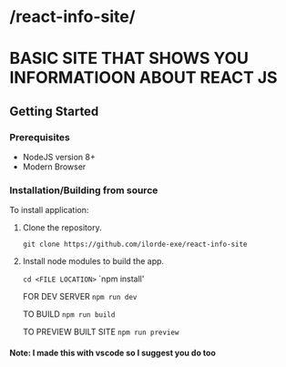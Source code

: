 # /react-info-site/
# BASIC SITE THAT SHOWS YOU INFORMATIOON ABOUT REACT JS

## Getting Started

### Prerequisites

- NodeJS version 8+
- Modern Browser

### Installation/Building from source

To install application:

1. Clone the repository.

   `git clone https://github.com/ilorde-exe/react-info-site`

2. Install node modules to build the app.
  
   `cd <FILE LOCATION>`
   `npm install'
   
   FOR DEV SERVER
   `npm run dev`
   
   TO BUILD 
   `npm run build`
   
   TO PREVIEW BUILT SITE
   `npm run preview`


#### Note: I made this with vscode so I suggest you do too
